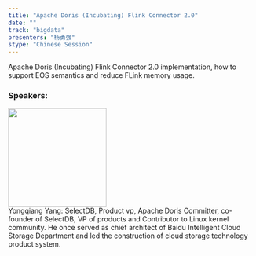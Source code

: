 ```yaml
---
title: "Apache Doris (Incubating) Flink Connector 2.0"
date: "" 
track: "bigdata"
presenters: "杨勇强"
stype: "Chinese Session"
---
```

Apache Doris (Incubating) Flink Connector 2.0 implementation, how to support EOS semantics and reduce FLink memory usage.
 ### Speakers: 
 <img src="images/speaker/1218.png" width="200" /><br>Yongqiang Yang: SelectDB, Product vp, Apache Doris Committer, co-founder of SelectDB, VP of products and Contributor to Linux kernel community. He once served as chief architect of Baidu Intelligent Cloud Storage Department and led the construction of cloud storage technology product system.

 